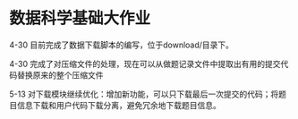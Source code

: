 # 数据科学基础大作业

4-30 目前完成了数据下载脚本的编写，位于download/目录下。

4-30 完成了对压缩文件的处理，现在可以从做题记录文件中提取出有用的提交代码替换原来的整个压缩文件

5-13 对下载模块继续优化：增加新功能，可以只下载最后一次提交的代码；将题目信息下载和用户代码下载分离，避免冗余地下载题目信息。
